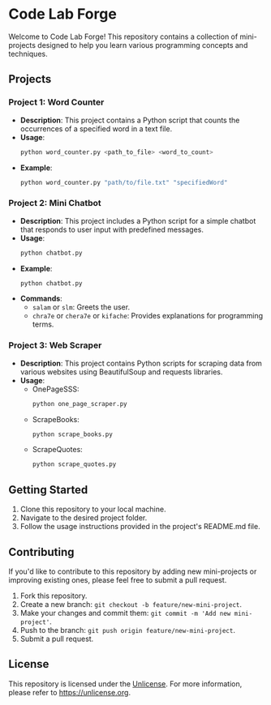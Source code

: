 # Code Lab Forge

Welcome to Code Lab Forge! This repository contains a collection of mini-projects designed to help you learn various programming concepts and techniques.

## Projects

### Project 1: Word Counter

- **Description**: This project contains a Python script that counts the occurrences of a specified word in a text file.
- **Usage**: 
  ```bash
  python word_counter.py <path_to_file> <word_to_count>
  ```
- **Example**:
  ```bash
  python word_counter.py "path/to/file.txt" "specifiedWord"
  ```

### Project 2: Mini Chatbot

- **Description**: This project includes a Python script for a simple chatbot that responds to user input with predefined messages.
- **Usage**: 
  ```python
  python chatbot.py
  ```
- **Example**:
  ```python
  python chatbot.py
  ```
- **Commands**:
  - `salam` or `slm`: Greets the user.
  - `chra7e` or `chera7e` or `kifache`: Provides explanations for programming terms.

### Project 3: Web Scraper

- **Description**: This project contains Python scripts for scraping data from various websites using BeautifulSoup and requests libraries.
- **Usage**:
  - OnePageSSS:
    ```python
    python one_page_scraper.py
    ```
  - ScrapeBooks:
    ```python
    python scrape_books.py
    ```
  - ScrapeQuotes:
    ```python
    python scrape_quotes.py
    ```

## Getting Started

1. Clone this repository to your local machine.
2. Navigate to the desired project folder.
3. Follow the usage instructions provided in the project's README.md file.

## Contributing

If you'd like to contribute to this repository by adding new mini-projects or improving existing ones, please feel free to submit a pull request.

1. Fork this repository.
2. Create a new branch: `git checkout -b feature/new-mini-project`.
3. Make your changes and commit them: `git commit -m 'Add new mini-project'`.
4. Push to the branch: `git push origin feature/new-mini-project`.
5. Submit a pull request.

## License

This repository is licensed under the [Unlicense](LICENSE). For more information, please refer to <https://unlicense.org>.